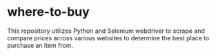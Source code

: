 # where-to-buy
This repository utilizes Python and Selenium webdriver to scrape and compare prices across various websites to determine the best place to purchase an item from. 
